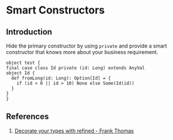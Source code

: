 # Smart Constructors

## Introduction

Hide the primary constructor by using `private` and provide a smart constructor that knows more about your business requirement.

```
object test {
final case class Id private (id: Long) extends AnyVal
object Id {
  def fromLong(id: Long): Option[Id] = {
    if (id < 0 || id > 10) None else Some(Id(id))
  }
}
}
```

## References

1. [Decorate your types with refined - Frank Thomas](https://youtu.be/zExb9x3fzKs)
